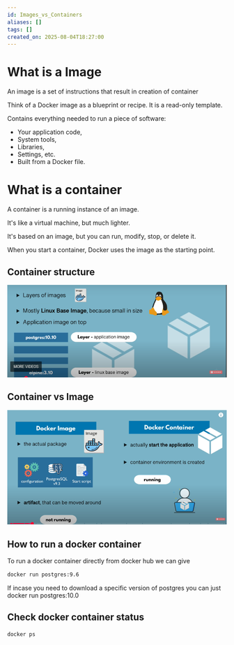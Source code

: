 ```yaml
---
id: Images_vs_Containers
aliases: []
tags: []
created_on: 2025-08-04T18:27:00
---
```


# What is a Image 

An image is a set of instructions that result in creation of container 

Think of a Docker image as a blueprint or recipe. It is a read-only template.

Contains everything needed to run a piece of software:

-   Your application code,
-   System tools,
-   Libraries,
-   Settings, etc.
-   Built from a Docker file.

# What is a container 

A container is a running instance of an image.

It's like a virtual machine, but much lighter.

It's based on an image, but you can run, modify, stop, or delete it.

When you start a container, Docker uses the image as the starting point.

## Container structure 

![](../assets/imgs/Container_Structure.png)

## Container vs Image 

![](../assets/imgs/Image_vs_container.png)

## How to run a docker container 

To run a docker container directly from docker hub we can give 

```bash
docker run postgres:9.6
```

If incase you need to download a specific version of postgres you can just docker run postgres:10.0

## Check docker container status 

```bash
docker ps
```

